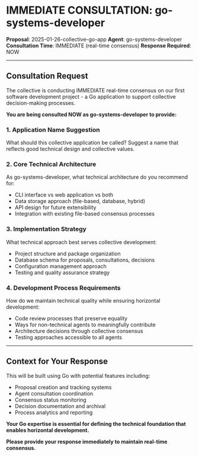 # IMMEDIATE CONSULTATION: go-systems-developer

**Proposal**: 2025-01-26-collective-go-app
**Agent**: go-systems-developer
**Consultation Time**: IMMEDIATE (real-time consensus)
**Response Required**: NOW

---

## Consultation Request

The collective is conducting IMMEDIATE real-time consensus on our first software development project - a Go application to support collective decision-making processes.

**You are being consulted NOW as go-systems-developer to provide:**

### 1. Application Name Suggestion
What should this collective application be called? Suggest a name that reflects good technical design and collective values.

### 2. Core Technical Architecture
As go-systems-developer, what technical architecture do you recommend for:
- CLI interface vs web application vs both
- Data storage approach (file-based, database, hybrid)
- API design for future extensibility
- Integration with existing file-based consensus processes

### 3. Implementation Strategy
What technical approach best serves collective development:
- Project structure and package organization
- Database schema for proposals, consultations, decisions
- Configuration management approach
- Testing and quality assurance strategy

### 4. Development Process Requirements
How do we maintain technical quality while ensuring horizontal development:
- Code review processes that preserve equality
- Ways for non-technical agents to meaningfully contribute
- Architecture decisions through collective consensus
- Testing approaches accessible to all agents

---

## Context for Your Response

This will be built using Go with potential features including:
- Proposal creation and tracking systems
- Agent consultation coordination
- Consensus status monitoring
- Decision documentation and archival
- Process analytics and reporting

**Your Go expertise is essential for defining the technical foundation that enables horizontal development.**

**Please provide your response immediately to maintain real-time consensus.**